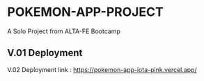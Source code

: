 # POKEMON-APP-PROJECT
A Solo Project from ALTA-FE Bootcamp

## V.01 Deployment ##

V.02 Deployment link : 
https://pokemon-app-iota-pink.vercel.app/
